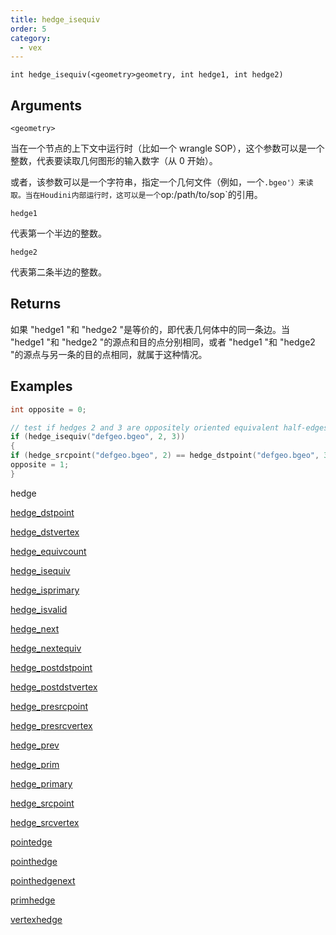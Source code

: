 ```yaml
---
title: hedge_isequiv
order: 5
category:
  - vex
---
```


`int hedge_isequiv(<geometry>geometry, int hedge1, int hedge2)`

## Arguments

`<geometry>`

当在一个节点的上下文中运行时（比如一个 wrangle SOP），这个参数可以是一个整数，代表要读取几何图形的输入数字（从 0 开始）。

或者，该参数可以是一个字符串，指定一个几何文件（例如，一个`.bgeo'）来读取。当在Houdini内部运行时，这可以是一个`op:/path/to/sop`的引用。

`hedge1`

代表第一个半边的整数。

`hedge2`

代表第二条半边的整数。

## Returns

如果 "hedge1 "和 "hedge2 "是等价的，即代表几何体中的同一条边。当 "hedge1 "和 "hedge2 "的源点和目的点分别相同，或者 "hedge1 "和 "hedge2 "的源点与另一条的目的点相同，就属于这种情况。

## Examples



```c
int opposite = 0;

// test if hedges 2 and 3 are oppositely oriented equivalent half-edges
if (hedge_isequiv("defgeo.bgeo", 2, 3))
{
if (hedge_srcpoint("defgeo.bgeo", 2) == hedge_dstpoint("defgeo.bgeo", 3))
opposite = 1;
}

```

hedge

[hedge_dstpoint](hedge_dstpoint.html)

[hedge_dstvertex](hedge_dstvertex.html)

[hedge_equivcount](hedge_equivcount.html)

[hedge_isequiv](hedge_isequiv.html)

[hedge_isprimary](hedge_isprimary.html)

[hedge_isvalid](hedge_isvalid.html)

[hedge_next](hedge_next.html)

[hedge_nextequiv](hedge_nextequiv.html)

[hedge_postdstpoint](hedge_postdstpoint.html)

[hedge_postdstvertex](hedge_postdstvertex.html)

[hedge_presrcpoint](hedge_presrcpoint.html)

[hedge_presrcvertex](hedge_presrcvertex.html)

[hedge_prev](hedge_prev.html)

[hedge_prim](hedge_prim.html)

[hedge_primary](hedge_primary.html)

[hedge_srcpoint](hedge_srcpoint.html)

[hedge_srcvertex](hedge_srcvertex.html)

[pointedge](pointedge.html)

[pointhedge](pointhedge.html)

[pointhedgenext](pointhedgenext.html)

[primhedge](primhedge.html)

[vertexhedge](vertexhedge.html)
